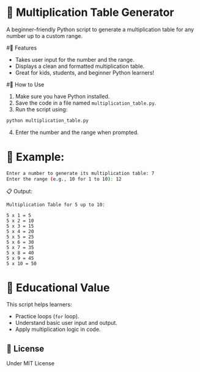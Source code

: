 # 🧮 Multiplication Table Generator

A beginner-friendly Python script to generate a multiplication table for any number up to a custom range.

#🚀 Features

* Takes user input for the number and the range.
* Displays a clean and formatted multiplication table.
* Great for kids, students, and beginner Python learners!

#📌 How to Use

1. Make sure you have Python installed.
2. Save the code in a file named `multiplication_table.py`.
3. Run the script using:

```bash
python multiplication_table.py
```

4. Enter the number and the range when prompted.

# 🔧 Example:

```bash
Enter a number to generate its multiplication table: 7
Enter the range (e.g., 10 for 1 to 10): 12
```

📋 Output:

```
Multiplication Table for 5 up to 10:

5 x 1 = 5
5 x 2 = 10
5 x 3 = 15
5 x 4 = 20
5 x 5 = 25
5 x 6 = 30
5 x 7 = 35
5 x 8 = 40
5 x 9 = 45
5 x 10 = 50
```

# 🧠 Educational Value

This script helps learners:

* Practice loops (`for` loop).
* Understand basic user input and output.
* Apply multiplication logic in code.

## 📄 License
Under MIT License

